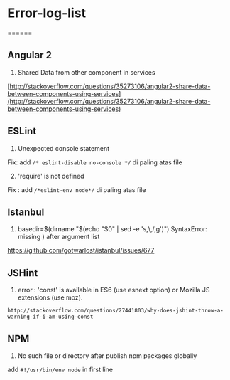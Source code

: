 # Error-log-list
======

## Angular 2
1. Shared Data from other component in services

 [http://stackoverflow.com/questions/35273106/angular2-share-data-between-components-using-services](http://stackoverflow.com/questions/35273106/angular2-share-data-between-components-using-services)
 
## ESLint
 1. Unexpected console statement
 
 Fix: add `/* eslint-disable no-console */` di paling atas file
 
 2. 'require' is not defined
 
 Fix : add `/*eslint-env node*/` di paling atas file

## Istanbul 
1. basedir=$(dirname "$(echo "$0" | sed -e 's,\\,/,g')") SyntaxError: missing ) after argument list

 https://github.com/gotwarlost/istanbul/issues/677
 
## JSHint
1. error : 'const' is available in ES6 (use esnext option) or Mozilla JS extensions (use moz).

 `http://stackoverflow.com/questions/27441803/why-does-jshint-throw-a-warning-if-i-am-using-const`

## NPM
1. No such file or directory after publish npm packages globally

 add `#!/usr/bin/env node` in first line 


